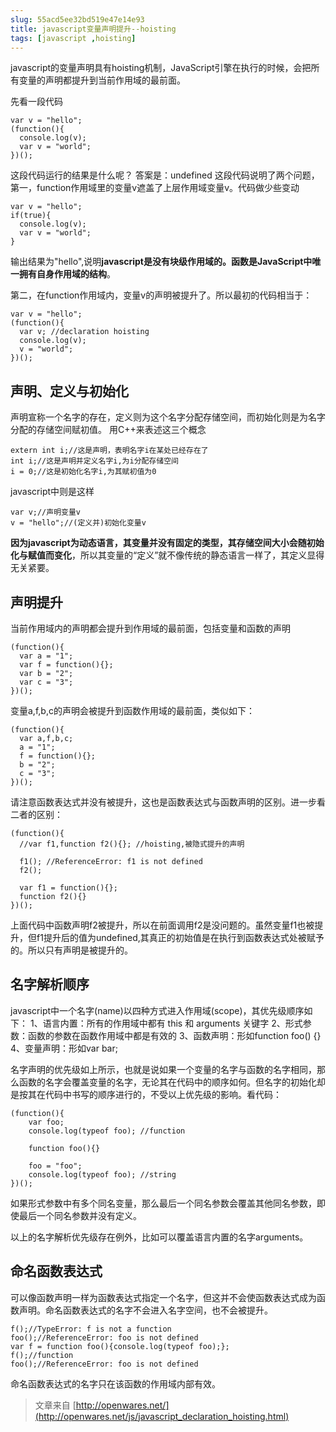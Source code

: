 ```yaml
---
slug: 55acd5ee32bd519e47e14e93
title: javascript变量声明提升--hoisting
tags: [javascript ,hoisting]
---
```


javascript的变量声明具有hoisting机制，JavaScript引擎在执行的时候，会把所有变量的声明都提升到当前作用域的最前面。

先看一段代码
```
var v = "hello";
(function(){
  console.log(v);
  var v = "world";
})();
```
这段代码运行的结果是什么呢？
答案是：undefined
这段代码说明了两个问题，
第一，function作用域里的变量v遮盖了上层作用域变量v。代码做少些变动
```
var v = "hello";
if(true){
  console.log(v);
  var v = "world";
}
```
输出结果为"hello",说明**javascript是没有块级作用域的。函数是JavaScript中唯一拥有自身作用域的结构**。

第二，在function作用域内，变量v的声明被提升了。所以最初的代码相当于：
```
var v = "hello";
(function(){
  var v; //declaration hoisting
  console.log(v);
  v = "world";
})();
```

## 声明、定义与初始化
声明宣称一个名字的存在，定义则为这个名字分配存储空间，而初始化则是为名字分配的存储空间赋初值。
用C++来表述这三个概念
```
extern int i;//这是声明，表明名字i在某处已经存在了
int i;//这是声明并定义名字i,为i分配存储空间
i = 0;//这是初始化名字i,为其赋初值为0
```
javascript中则是这样
```
var v;//声明变量v
v = "hello";//(定义并)初始化变量v
```
**因为javascript为动态语言，其变量并没有固定的类型，其存储空间大小会随初始化与赋值而变化**，所以其变量的“定义”就不像传统的静态语言一样了，其定义显得无关紧要。

## 声明提升
当前作用域内的声明都会提升到作用域的最前面，包括变量和函数的声明
```
(function(){
  var a = "1";
  var f = function(){};
  var b = "2";
  var c = "3";
})();
```
变量a,f,b,c的声明会被提升到函数作用域的最前面，类似如下：
```
(function(){
  var a,f,b,c;
  a = "1";
  f = function(){};
  b = "2";
  c = "3";
})();
```
请注意函数表达式并没有被提升，这也是函数表达式与函数声明的区别。进一步看二者的区别：
```
(function(){
  //var f1,function f2(){}; //hoisting,被隐式提升的声明
 
  f1(); //ReferenceError: f1 is not defined
  f2();
 
  var f1 = function(){};
  function f2(){}
})();
```
上面代码中函数声明f2被提升，所以在前面调用f2是没问题的。虽然变量f1也被提升，但f1提升后的值为undefined,其真正的初始值是在执行到函数表达式处被赋予的。所以只有声明是被提升的。

## 名字解析顺序
javascript中一个名字(name)以四种方式进入作用域(scope)，其优先级顺序如下：
1、语言内置：所有的作用域中都有 this 和 arguments 关键字
2、形式参数：函数的参数在函数作用域中都是有效的
3、函数声明：形如function foo() {}
4、变量声明：形如var bar;

名字声明的优先级如上所示，也就是说如果一个变量的名字与函数的名字相同，那么函数的名字会覆盖变量的名字，无论其在代码中的顺序如何。但名字的初始化却是按其在代码中书写的顺序进行的，不受以上优先级的影响。看代码：
```
(function(){
    var foo;
    console.log(typeof foo); //function
     
    function foo(){}
 
    foo = "foo";
    console.log(typeof foo); //string
})();
```
如果形式参数中有多个同名变量，那么最后一个同名参数会覆盖其他同名参数，即使最后一个同名参数并没有定义。

以上的名字解析优先级存在例外，比如可以覆盖语言内置的名字arguments。

## 命名函数表达式

可以像函数声明一样为函数表达式指定一个名字，但这并不会使函数表达式成为函数声明。命名函数表达式的名字不会进入名字空间，也不会被提升。
```
f();//TypeError: f is not a function
foo();//ReferenceError: foo is not defined
var f = function foo(){console.log(typeof foo);};
f();//function
foo();//ReferenceError: foo is not defined
```
命名函数表达式的名字只在该函数的作用域内部有效。

> 文章来自 [http://openwares.net/](http://openwares.net/js/javascript_declaration_hoisting.html)
